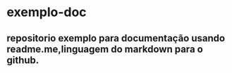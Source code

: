 # exemplo-doc
## repositorio exemplo para documentação usando readme.me,linguagem do markdown para o github.
